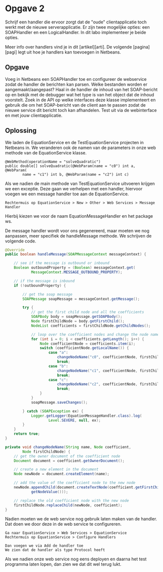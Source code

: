 # Opgave 2

Schrijf een handler die ervoor zorgt dat de "oude" clientapplicatie toch werkt met de nieuwe serverapplicatie. Er zijn twee mogelijke opties: een SOAPHandler en een LogicalHandler. In dit labo implementeer je beide opties. 

Meer info over handlers vind je in dit [artikel][arti]. De volgende [pagina][pagi] legt uit hoe je handlers kan toevoegen in Netbeans.

## Opgave

Voeg in Netbeans een SOAPHandler toe en configureer de webservice zodat de handler de berichten kan parsen. Welke bestanden worden er aangemaakt/aangepast? Haal in de handler de inhoud van het SOAP-bericht op en bekijk met de debugger wat het type is van het object dat de inhoud voorstelt. Zoek in de API op welke interfaces deze klasse implementeert en gebruik die om het SOAP-bericht van de client aan te passen zodat de nieuwe service dit bericht toch kan afhandelen. Test uit via de webinterface en met jouw clientapplicatie.

## Oplossing

We laden de EquationService en de TestEquationService projecten in Netbeans in. We veranderen ook de namen van de parameters in onze web methode van de EquationService klasse.

```
@WebMethod(operationName = "solveQuadratic")
public double[] solveQuadratic(@WebParam(name = "c0") int a, @WebParam(
        name = "c1") int b, @WebParam(name = "c2") int c)
```

Als we nadien de main methode van TestEquationService uitvoeren krijgen we een exceptie. Deze gaan we verhelpen met een handler, hiervoor voegen we een message handler toe aan de EquationService.

```
Rechtermuis op EquationService > New > Other > Web Services > Message Handler
```

Hierbij kiezen we voor de naam EquationMessageHandler en het package ws.

De message handler wordt voor ons gegenereerd, maar moeten we nog aanpassen, meer specifiek de handleMessage methode. We schrijven de volgende code.

```java
@Override
public boolean handleMessage(SOAPMessageContext messageContext) {

    // see if the message is outbound or inbound
    Boolean outboundProperty = (Boolean) messageContext.get(
            MessageContext.MESSAGE_OUTBOUND_PROPERTY);

    // if the message is inbound
    if (!outboundProperty) {

        // get the soap message
        SOAPMessage soapMessage = messageContext.getMessage();

        try {
            // get the first child node and all the coefficients
            SOAPBody body = soapMessage.getSOAPBody();
            Node firstChildNode = body.getFirstChild();
            NodeList coefficients = firstChildNode.getChildNodes();

            // loop over the coefficient nodes and change the node name
            for (int i = 0; i < coefficients.getLength(); i++) {
                Node coefficientNode = coefficients.item(i);
                switch (coefficientNode.getLocalName()) {
                    case "a":
                        changeNodeName("c0", coefficientNode, firstChildNode);
                        break;
                    case "b":
                        changeNodeName("c1", coefficientNode, firstChildNode);
                        break;
                    case "c":
                        changeNodeName("c2", coefficientNode, firstChildNode);
                        break;
                }
            }
            soapMessage.saveChanges();

        } catch (SOAPException ex) {
            Logger.getLogger(EquationMessageHandler.class).log(
                    Level.SEVERE, null, ex);
        }
    }
    return true;
}

private void changeNodeName(String name, Node coefficient,
        Node firstChildNode) {
    // get the owner document of the coefficient node
    Document document = coefficient.getOwnerDocument();

    // create a new element in the document
    Node newNode = document.createElement(name);

    // add the value of the coefficient node to the new node
    newNode.appendChild(document.createTextNode(coefficient.getFirstChild().
            getNodeValue()));

    // replace the old coefficient node with the new node
    firstChildNode.replaceChild(newNode, coefficient);
}
```

Nadien moeten we de web service nog gebruik laten maken van de handler. Dat doen we door deze in de web service te configureren.

```
Ga naar EquationService > Web Services > EquationService
Rechtermuis op EquationService > Configure Handlers

Dan voegen we via Add de handler toe
We zien dat de handler als type Protocol heeft
```

Als we nadien onze web service nog eens deployen en daarna het test programma laten lopen, dan zien we dat dit wel terug lukt.


